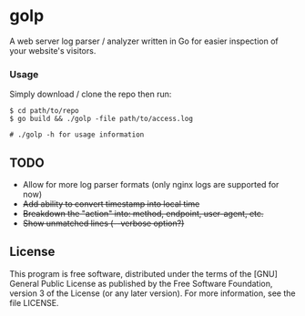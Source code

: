 # golp
A web server log parser / analyzer written in Go for easier inspection of your
website's visitors.

### Usage

Simply download / clone the repo then run:

```shell
$ cd path/to/repo
$ go build && ./golp -file path/to/access.log

# ./golp -h for usage information
```

## TODO

 - Allow for more log parser formats (only nginx logs are supported for now)
 - ~~Add ability to convert timestamp into local time~~
 - ~~Breakdown the "action" into: method, endpoint, user-agent, etc.~~
 - ~~Show unmatched lines (--verbose option?)~~

## License

This program is free software, distributed under the terms of the [GNU] General
Public License as published by the Free Software Foundation, version 3 of the
License (or any later version).  For more information, see the file LICENSE.
